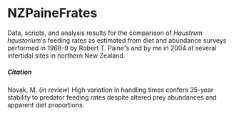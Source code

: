 # NZPaineFrates
Data, scripts, and analysis results for the comparison of *Haustrum haustorium*'s feeding rates as estimated from diet and abundance surveys performed in 1968-9 by Robert T. Paine's and by me in 2004 at several intertidal sites in northern New Zealand.

##### Citation
Novak, M. (_in review_) High variation in handling times confers 35-year stability to predator feeding rates despite altered prey abundances and apparent diet proportions.
